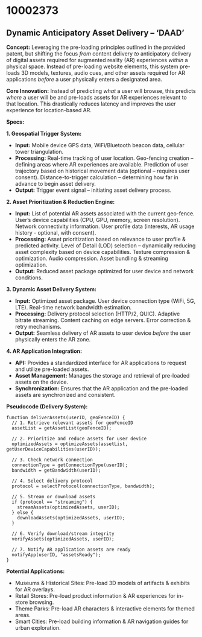 # 10002373

## Dynamic Anticipatory Asset Delivery – ‘DAAD’

**Concept:** Leveraging the pre-loading principles outlined in the provided patent, but shifting the focus *from* content delivery *to* anticipatory delivery of digital assets required for augmented reality (AR) experiences *within* a physical space.  Instead of pre-loading website elements, this system pre-loads 3D models, textures, audio cues, and other assets required for AR applications *before* a user physically enters a designated area.

**Core Innovation:**  Instead of predicting *what* a user will browse, this predicts *where* a user will be and pre-loads assets for AR experiences relevant to that location.  This drastically reduces latency and improves the user experience for location-based AR.

**Specs:**

**1. Geospatial Trigger System:**

*   **Input:**  Mobile device GPS data, WiFi/Bluetooth beacon data, cellular tower triangulation.
*   **Processing:**  Real-time tracking of user location. Geo-fencing creation – defining areas where AR experiences are available.  Prediction of user trajectory based on historical movement data (optional – requires user consent).  Distance-to-trigger calculation – determining how far in advance to begin asset delivery.
*   **Output:**  Trigger event signal – initiating asset delivery process.

**2. Asset Prioritization & Reduction Engine:**

*   **Input:**  List of potential AR assets associated with the current geo-fence.  User’s device capabilities (CPU, GPU, memory, screen resolution). Network connectivity information. User profile data (interests, AR usage history - optional, with consent).
*   **Processing:**  Asset prioritization based on relevance to user profile & predicted activity.  Level of Detail (LOD) selection – dynamically reducing asset complexity based on device capabilities.  Texture compression & optimization.  Audio compression.  Asset bundling & streaming optimization.
*   **Output:**  Reduced asset package optimized for user device and network conditions.

**3. Dynamic Asset Delivery System:**

*   **Input:** Optimized asset package.  User device connection type (WiFi, 5G, LTE). Real-time network bandwidth estimation.
*   **Processing:**  Delivery protocol selection (HTTP/2, QUIC).  Adaptive bitrate streaming.  Content caching on edge servers.  Error correction & retry mechanisms.
*   **Output:**  Seamless delivery of AR assets to user device *before* the user physically enters the AR zone.

**4. AR Application Integration:**

*   **API:**  Provides a standardized interface for AR applications to request and utilize pre-loaded assets.
*   **Asset Management:**  Manages the storage and retrieval of pre-loaded assets on the device.
*   **Synchronization:**  Ensures that the AR application and the pre-loaded assets are synchronized and consistent.

**Pseudocode (Delivery System):**

```
function deliverAssets(userID, geoFenceID) {
  // 1. Retrieve relevant assets for geoFenceID
  assetList = getAssetList(geoFenceID);

  // 2. Prioritize and reduce assets for user device
  optimizedAssets = optimizeAssets(assetList, getUserDeviceCapabilities(userID));

  // 3. Check network connection
  connectionType = getConnectionType(userID);
  bandwidth = getBandwidth(userID);

  // 4. Select delivery protocol
  protocol = selectProtocol(connectionType, bandwidth);

  // 5. Stream or download assets
  if (protocol == "streaming") {
    streamAssets(optimizedAssets, userID);
  } else {
    downloadAssets(optimizedAssets, userID);
  }

  // 6. Verify download/stream integrity
  verifyAssets(optimizedAssets, userID);

  // 7. Notify AR application assets are ready
  notifyApp(userID, "assetsReady");
}
```

**Potential Applications:**

*   Museums & Historical Sites: Pre-load 3D models of artifacts & exhibits for AR overlays.
*   Retail Stores:  Pre-load product information & AR experiences for in-store browsing.
*   Theme Parks:  Pre-load AR characters & interactive elements for themed areas.
*   Smart Cities:  Pre-load building information & AR navigation guides for urban exploration.